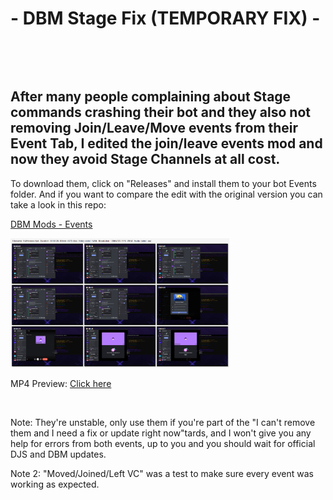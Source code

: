 <h1>- DBM Stage Fix (TEMPORARY FIX) -</h1>

<p>&nbsp;</p>
<p>&nbsp;</p>
<h2> After many people complaining about Stage commands crashing their bot and they also not removing Join/Leave/Move events from their Event Tab, I edited the join/leave events mod and now they avoid Stage Channels at all cost.</h2>
To download them, click on "Releases" and install them to your bot Events folder. And if you want to compare the edit with the original version you can take a look in this repo:

[DBM Mods - Events](https://github.com/dbm-network/mods/tree/master/events)

<p>
  <img src="https://raw.githubusercontent.com/Lucasamiel0406/DBM_StageFix/main/DBM%20Stage%20Fix-%20Video%20Summary.png" width="350" title="hover text">
</p>

MP4 Preview: [Click here](https://github.com/Lucasamiel0406/DBM_StageFix/blob/main/DBM%20Stage%20Fix%20Preview.mp4?raw=true)

<p>&nbsp;</p>
Note: They're unstable, only use them if you're part of the "I can't remove them and I need a fix or update right now"tards, and I won't give you any help for errors from both events, up to you and you should wait for official DJS and DBM updates.

Note 2: "Moved/Joined/Left VC" was a test to make sure every event was working as expected.
